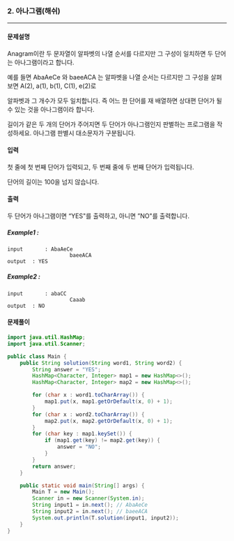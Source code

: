 ### 2. 아나그램(해쉬)

---

#### 문제설명

Anagram이란 두 문자열이 알파벳의 나열 순서를 다르지만 그 구성이 일치하면 두 단어는 아나그램이라고 합니다.

예를 들면 AbaAeCe 와 baeeACA 는 알파벳을 나열 순서는 다르지만 그 구성을 살펴보면 A(2), a(1), b(1), C(1), e(2)로

알파벳과 그 개수가 모두 일치합니다. 즉 어느 한 단어를 재 배열하면 상대편 단어가 될 수 있는 것을 아나그램이라 합니다.

길이가 같은 두 개의 단어가 주어지면 두 단어가 아나그램인지 판별하는 프로그램을 작성하세요. 아나그램 판별시 대소문자가 구분됩니다.

#### 입력

첫 줄에 첫 번째 단어가 입력되고, 두 번째 줄에 두 번째 단어가 입력됩니다.

단어의 길이는 100을 넘지 않습니다.

#### 출력

두 단어가 아나그램이면 “YES"를 출력하고, 아니면 ”NO"를 출력합니다.

##### Example1 :

```
input		: AbaAeCe
					baeeACA
output	: YES
```

##### Example2 :

```
input		: abaCC
					Caaab
output	: NO
```

#### 문제풀이

```java
import java.util.HashMap;
import java.util.Scanner;

public class Main {
    public String solution(String word1, String word2) {
        String answer = "YES";
        HashMap<Character, Integer> map1 = new HashMap<>();
        HashMap<Character, Integer> map2 = new HashMap<>();

        for (char x : word1.toCharArray()) {
            map1.put(x, map1.getOrDefault(x, 0) + 1);
        }
        for (char x : word2.toCharArray()) {
            map2.put(x, map2.getOrDefault(x, 0) + 1);
        }
        for (char key : map1.keySet()) {
            if (map1.get(key) != map2.get(key)) {
                answer = "NO";
            }
        }
        return answer;
    }

    public static void main(String[] args) {
        Main T = new Main();
        Scanner in = new Scanner(System.in);
        String input1 = in.next(); // AbaAeCe
        String input2 = in.next(); // baeeACA
        System.out.println(T.solution(input1, input2));
    }
}

```

